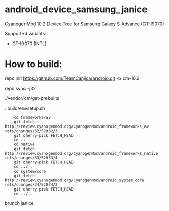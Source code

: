 android_device_samsung_janice
=============================

CyanogenMod 10.2 Device Tree for Samsung Galaxy S Advance (GT-I9070)

Supported variants:
  - GT-I9070 (INTL)

How to build:
=============

  repo init https://github.com/TeamCanjica/android.git -b cm-10.2
  
  repo sync -j32
  
  ./vendor/cm/get-prebuilts
  
  . build/envsetup.sh
  
        cd frameworks/av
        git fetch http://review.cyanogenmod.org/CyanogenMod/android_frameworks_av refs/changes/32/52032/3
        git cherry-pick FETCH_HEAD
        cd ..
        cd native
        git fetch http://review.cyanogenmod.org/CyanogenMod/android_frameworks_native refs/changes/33/52033/4
        git cherry-pick FETCH_HEAD
        cd ../..
        cd system/core
        git fetch http://review.cyanogenmod.org/CyanogenMod/android_system_core refs/changes/34/52034/2
        git cherry-pick FETCH_HEAD
        cd ../..
  
  brunch janice
